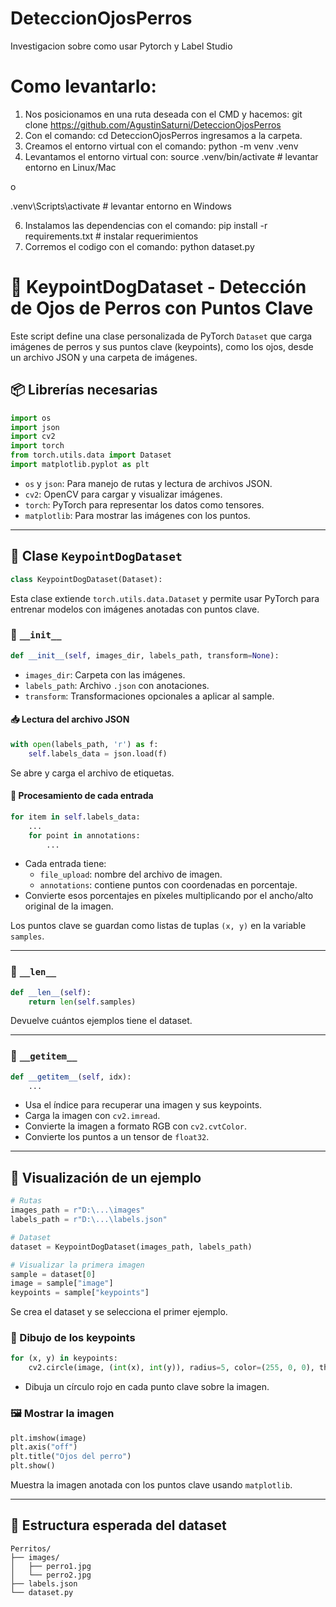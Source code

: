 # DeteccionOjosPerros
Investigacion sobre como usar Pytorch y Label Studio

# Como levantarlo:
1. Nos posicionamos en una ruta deseada con el CMD y hacemos: git clone https://github.com/AgustinSaturni/DeteccionOjosPerros
2. Con el comando: cd DeteccionOjosPerros ingresamos a la carpeta.
3. Creamos el entorno virtual con el comando: python -m venv .venv         
4. Levantamos el entorno virtual con:
source .venv/bin/activate     # levantar entorno en Linux/Mac

o

.venv\Scripts\activate        # levantar entorno en Windows

6. Instalamos las dependencias con el comando: pip install -r requirements.txt # instalar requerimientos
7. Corremos el codigo con el comando: python dataset.py


# 🐶 KeypointDogDataset - Detección de Ojos de Perros con Puntos Clave

Este script define una clase personalizada de PyTorch `Dataset` que carga imágenes de perros y sus puntos clave (keypoints), como los ojos, desde un archivo JSON y una carpeta de imágenes.

## 📦 Librerías necesarias

```python
import os
import json
import cv2
import torch
from torch.utils.data import Dataset
import matplotlib.pyplot as plt
```

- `os` y `json`: Para manejo de rutas y lectura de archivos JSON.
- `cv2`: OpenCV para cargar y visualizar imágenes.
- `torch`: PyTorch para representar los datos como tensores.
- `matplotlib`: Para mostrar las imágenes con los puntos.

---

## 🧠 Clase `KeypointDogDataset`

```python
class KeypointDogDataset(Dataset):
```

Esta clase extiende `torch.utils.data.Dataset` y permite usar PyTorch para entrenar modelos con imágenes anotadas con puntos clave.

### 🔧 `__init__`

```python
def __init__(self, images_dir, labels_path, transform=None):
```

- `images_dir`: Carpeta con las imágenes.
- `labels_path`: Archivo `.json` con anotaciones.
- `transform`: Transformaciones opcionales a aplicar al sample.

#### 📥 Lectura del archivo JSON

```python
with open(labels_path, 'r') as f:
    self.labels_data = json.load(f)
```

Se abre y carga el archivo de etiquetas.

#### 🔁 Procesamiento de cada entrada

```python
for item in self.labels_data:
    ...
    for point in annotations:
        ...
```

- Cada entrada tiene:
  - `file_upload`: nombre del archivo de imagen.
  - `annotations`: contiene puntos con coordenadas en porcentaje.
- Convierte esos porcentajes en píxeles multiplicando por el ancho/alto original de la imagen.

Los puntos clave se guardan como listas de tuplas `(x, y)` en la variable `samples`.

---

### 📏 `__len__`

```python
def __len__(self):
    return len(self.samples)
```

Devuelve cuántos ejemplos tiene el dataset.

---

### 🧱 `__getitem__`

```python
def __getitem__(self, idx):
    ...
```

- Usa el índice para recuperar una imagen y sus keypoints.
- Carga la imagen con `cv2.imread`.
- Convierte la imagen a formato RGB con `cv2.cvtColor`.
- Convierte los puntos a un tensor de `float32`.

---

## 🧪 Visualización de un ejemplo

```python
# Rutas
images_path = r"D:\...\images"
labels_path = r"D:\...\labels.json"

# Dataset
dataset = KeypointDogDataset(images_path, labels_path)

# Visualizar la primera imagen
sample = dataset[0]
image = sample["image"]
keypoints = sample["keypoints"]
```

Se crea el dataset y se selecciona el primer ejemplo.

### 🎯 Dibujo de los keypoints

```python
for (x, y) in keypoints:
    cv2.circle(image, (int(x), int(y)), radius=5, color=(255, 0, 0), thickness=-1)
```

- Dibuja un círculo rojo en cada punto clave sobre la imagen.

### 🖼️ Mostrar la imagen

```python
plt.imshow(image)
plt.axis("off")
plt.title("Ojos del perro")
plt.show()
```

Muestra la imagen anotada con los puntos clave usando `matplotlib`.

---

## 📁 Estructura esperada del dataset

```
Perritos/
├── images/
│   ├── perro1.jpg
│   └── perro2.jpg
├── labels.json
└── dataset.py
```


